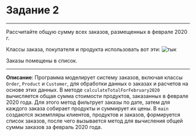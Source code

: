 # Задание 2
***
Рассчитайте общую сумму всех заказов, размещенных в феврале 2020 г.

Классы заказа, покупателя и продукта использовать вот эти: ![тык](https://gist.github.com/volodink/dd6cb258690eb3681dbea7c363400fa7)

Заказы помещены в список.
***
**Описание**: Программа моделирует систему заказов, включая классы `Order`, `Product` и `Customer`, для обработки данных о заказах и расчетов на основе этих данных. В методе `calculateTotalForFebruary2020` вычисляется общая сумма стоимости продуктов, заказанных в феврале 2020 года. Для этого метод фильтрует заказы по дате, затем для каждого заказа собирает продукты и суммирует их цены. В `main` создаются экземпляры клиентов, продуктов и заказов, формируется список заказов, после чего вызывается метод для вычисления общей суммы заказов за февраль 2020 года.
